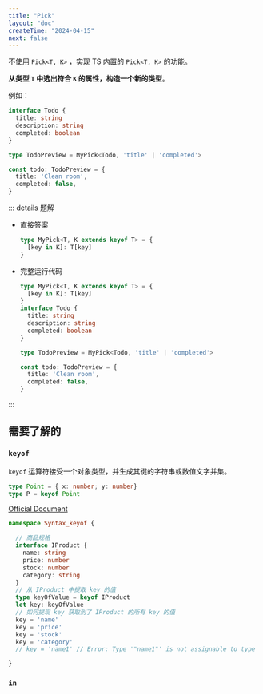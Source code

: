```yaml
---
title: "Pick"
layout: "doc"
createTime: "2024-04-15"
next: false
---
```


<Badge type="info" text="easy-00004" />

不使用 `Pick<T, K>` ，实现 TS 内置的 `Pick<T, K>` 的功能。

**从类型 `T` 中选出符合 `K` 的属性，构造一个新的类型**。

例如：

```TypeScript
interface Todo {
  title: string
  description: string
  completed: boolean
}

type TodoPreview = MyPick<Todo, 'title' | 'completed'>

const todo: TodoPreview = {
  title: 'Clean room',
  completed: false,
}
```

::: details 题解

- 直接答案

  ```TypeScript twoslash
  type MyPick<T, K extends keyof T> = {
    [key in K]: T[key]
  }
  ```

- 完整运行代码

  ```TypeScript twoslash
  type MyPick<T, K extends keyof T> = {
    [key in K]: T[key]
  }
  interface Todo {
    title: string
    description: string
    completed: boolean
  }

  type TodoPreview = MyPick<Todo, 'title' | 'completed'>

  const todo: TodoPreview = {
    title: 'Clean room',
    completed: false,
  }
  ```

:::

## 需要了解的

### `keyof`

`keyof` 运算符接受一个对象类型，并生成其键的字符串或数值文字并集。

```TypeScript twoslash
type Point = { x: number; y: number}
type P = keyof Point
```

[Official Document](https://www.typescriptlang.org/docs/handbook/2/keyof-types.html)

```TypeScript twoslash
namespace Syntax_keyof {

  // 商品规格
  interface IProduct {
    name: string
    price: number
    stock: number
    category: string
  }
  // 从 IProduct 中提取 key 的值
  type keyOfValue = keyof IProduct
  let key: keyOfValue
  // 如何提现 key 获取到了 IProduct 的所有 key 的值
  key = 'name'
  key = 'price'
  key = 'stock'
  key = 'category'
  // key = 'name1' // Error: Type '"name1"' is not assignable to type 'keyOfValue'.

}
```

### `in`
